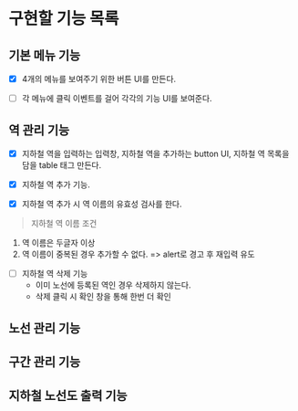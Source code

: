# 구현할 기능 목록

## 기본 메뉴 기능

- [x] 4개의 메뉴를 보여주기 위한 버튼 UI를 만든다.

- [ ] 각 메뉴에 클릭 이벤트를 걸어 각각의 기능 UI를 보여준다.

## 역 관리 기능

- [x] 지하철 역을 입력하는 입력창, 지하철 역을 추가하는 button UI, 지하철 역 목록을 담을 table 태그 만든다.

- [x] 지하철 역 추가 기능.
- [x] 지하철 역 추가 시 역 이름의 유효성 검사를 한다.

> 지하철 역 이름 조건

1. 역 이름은 두글자 이상
2. 역 이름이 중복된 경우 추가할 수 없다. => alert로 경고 후 재입력 유도

- [ ] 지하철 역 삭제 기능
  - 이미 노선에 등록된 역인 경우 삭제하지 않는다.
  - 삭제 클릭 시 확인 창을 통해 한번 더 확인

## 노선 관리 기능

## 구간 관리 기능

## 지하철 노선도 출력 기능
